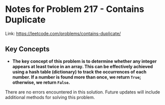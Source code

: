 # Notes for Problem 217 - Contains Duplicate

Link: https://leetcode.com/problems/contains-duplicate/

## Key Concepts
- **The key concept of this problem is to determine whether any integer appears at least twice in an array. This can be effectively achieved using a hash table (dictionary) to track the occurrences of each number. If a number is found more than once, we return `True`; otherwise, we return `False`.**

There are no errors encountered in this solution. Future updates will include additional methods for solving this problem.
